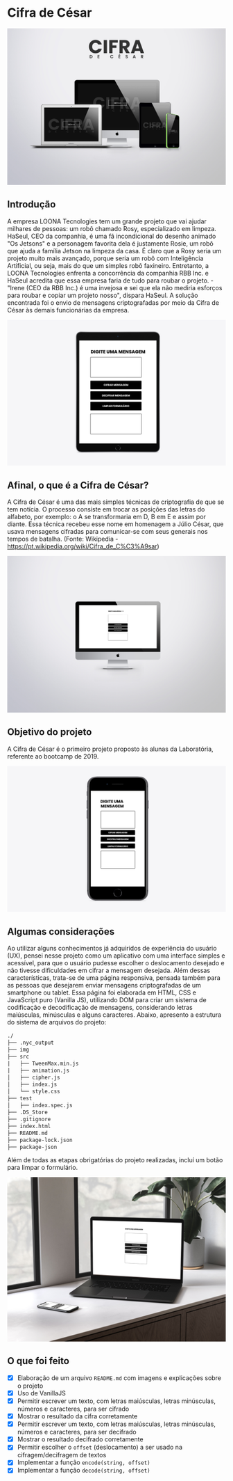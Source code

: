 # Cifra de César

![alt text](/img/main-showcase.jpg "main showcase")

## Introdução

A empresa LOONA Tecnologies tem um grande projeto que vai ajudar milhares de pessoas: um robô chamado Rosy, especializado em limpeza. HaSeul, CEO da companhia, é uma fã incondicional do desenho animado "Os Jetsons" e a personagem favorita dela é justamente Rosie, um robô que ajuda a família Jetson na limpeza da casa. É claro que a Rosy seria um projeto muito mais avançado, porque seria um robô com Inteligência Artificial, ou seja, mais do que um simples robô faxineiro. Entretanto, a LOONA Tecnologies enfrenta a concorrência da companhia RBB Inc. e HaSeul acredita que essa empresa faria de tudo para roubar o projeto. - "Irene (CEO da RBB Inc.) é uma invejosa e sei que ela não mediria esforços para roubar e copiar um projeto nosso", dispara HaSeul. A solução encontrada foi o envio de mensagens criptografadas por meio da Cifra de César às demais funcionárias da empresa.

![alt text](/img/iPad-Air-showcase.jpg "main showcase")

## Afinal, o que é a Cifra de César?

A Cifra de César é uma das mais simples técnicas de criptografia de que se tem notícia. O processo consiste em trocar as posições das letras do alfabeto, por exemplo: o A se transformaria em D, B em E e assim por diante. Essa técnica recebeu esse nome em homenagem a Júlio César, que usava mensagens cifradas para comunicar-se com seus generais nos tempos de batalha. (Fonte: Wikipedia - https://pt.wikipedia.org/wiki/Cifra_de_C%C3%A9sar)

![alt text](/img/iMac-showcase.jpg "iMac showcase")

## Objetivo do projeto

A Cifra de César é o primeiro projeto proposto às alunas da Laboratória, referente ao bootcamp de 2019.

![alt text](/img/iPhone8-showcase.jpg "iMac showcase")

## Algumas considerações

Ao utilizar alguns conhecimentos já adquiridos de experiência do usuário (UX), pensei nesse projeto como um aplicativo com uma interface simples e acessível, para que o usuário pudesse escolher o deslocamento desejado e não tivesse dificuldades em cifrar a mensagem desejada. Além dessas características, trata-se de uma página responsiva, pensada também para as pessoas que desejarem enviar mensagens criptografadas de um smartphone ou tablet. Essa página foi elaborada em HTML, CSS e JavaScript puro (Vanilla JS), utilizando DOM para criar um sistema de codificação e decodificação de mensagens, considerando letras maiúsculas, minúsculas e alguns caracteres. Abaixo, apresento a estrutura do sistema de arquivos do projeto:

```text
./
├── .nyc_output
├── img
├── src
|   ├── TweenMax.min.js
|   ├── animation.js
│   ├── cipher.js
│   ├── index.js
│   └── style.css
├── test
│   ├── index.spec.js
├── .DS_Store
├── .gitignore
├── index.html
├── README.md
├── package-lock.json
├── package-json
```

Além de todas as etapas obrigatórias do projeto realizadas, incluí um botão para limpar o formulário.

![alt text](/img/Macbook-showcase.jpg "main showcase")

## O que foi feito

- [x] Elaboração de um arquivo `README.md` com imagens e explicações sobre o projeto
- [x] Uso de VanillaJS
- [x] Permitir escrever um texto, com letras maiúsculas, letras minúsculas, números e caracteres, para ser cifrado
- [x] Mostrar o resultado da cifra corretamente
- [x] Permitir escrever um texto, com letras maiúsculas, letras minúsculas, números e caracteres, para ser decifrado
- [X] Mostrar o resultado decifrado corretamente
- [X] Permitir escolher o `offset` (deslocamento) a ser usado na cifragem/decifragem de textos
- [x] Implementar a função `encode(string, offset)`
- [x] Implementar a função `decode(string, offset)`